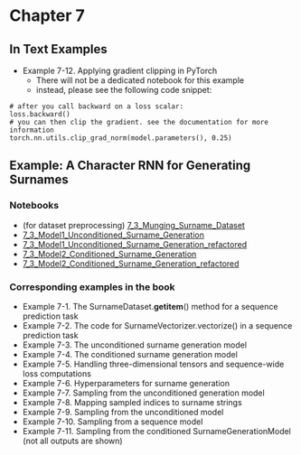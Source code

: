 # Chapter 7 

## In Text Examples

- Example 7-12. Applying gradient clipping in PyTorch
	+ There will not be a dedicated notebook for this example
	+ instead, please see the following code snippet:

```
# after you call backward on a loss scalar:
loss.backward()
# you can then clip the gradient. see the documentation for more information
torch.nn.utils.clip_grad_norm(model.parameters(), 0.25)
```

## Example: A Character RNN for Generating Surnames

### Notebooks

- (for dataset preprocessing) [7_3_Munging_Surname_Dataset](7_3_surname_generation/7_3_Munging_Surname_Dataset.ipynb)
- [7_3_Model1_Unconditioned_Surname_Generation](7_3_surname_generation/7_3_Model1_Unconditioned_Surname_Generation.ipynb) 
- [7_3_Model1_Unconditioned_Surname_Generation_refactored](7_3_surname_generation/7_3_Model1_Unconditioned_Surname_Generation_refactored.ipynb) 
- [7_3_Model2_Conditioned_Surname_Generation](7_3_surname_generation/7_3_Model2_Conditioned_Surname_Generation.ipynb)
- [7_3_Model2_Conditioned_Surname_Generation_refactored](7_3_surname_generation/7_3_Model2_Conditioned_Surname_Generation_refactored.ipynb)

### Corresponding examples in the book


- Example 7-1. The SurnameDataset.__getitem__() method for a sequence prediction task
- Example 7-2. The code for SurnameVectorizer.vectorize() in a sequence prediction task
- Example 7-3. The unconditioned surname generation model
- Example 7-4. The conditioned surname generation model
- Example 7-5. Handling three-dimensional tensors and sequence-wide loss computations
- Example 7-6. Hyperparameters for surname generation
- Example 7-7. Sampling from the unconditioned generation model
- Example 7-8. Mapping sampled indices to surname strings
- Example 7-9. Sampling from the unconditioned model
- Example 7-10. Sampling from a sequence model
- Example 7-11. Sampling from the conditioned SurnameGenerationModel (not all outputs are shown)
